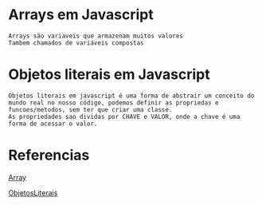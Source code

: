 # Arrays em Javascript
    Arrays são variaveis que armazenam muitos valores
    Tambem chamados de variáveis compostas

# Objetos literais em Javascript
    Objetos literais em javascript é uma forma de abstrair um conceito do mundo real no nosso código, podemos definir as propriedas e funcoes/metodos, sem ter que criar uma classe. 
    As propriedades sao dividas por CHAVE e VALOR, onde a chave é uma forma de acessar o valor. 


# Referencias
[Array](https://developer.mozilla.org/pt-BR/docs/Web/JavaScript/Reference/Global_Objects/Array)

[ObjetosLiterais](https://developer.mozilla.org/pt-BR/docs/Web/JavaScript/Reference/Operators/Object_initializer)